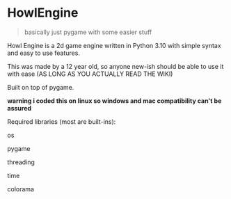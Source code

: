 # HowlEngine
> basically just pygame with some easier stuff

Howl Engine is a 2d game engine written in Python 3.10 with simple syntax and easy to use features.

This was made by a 12 year old, so anyone new-ish should be able to use it with ease (AS LONG AS YOU ACTUALLY READ THE WIKI)

Built on top of pygame.

**warning i coded this on linux so windows and mac compatibility can't be assured**


Required libraries (most are built-ins):

os

pygame

threading

time

colorama
